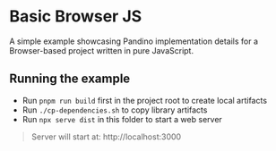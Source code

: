 # Basic Browser JS

A simple example showcasing Pandino implementation details for a Browser-based project written
in pure JavaScript.

## Running the example
- Run `pnpm run build` first in the project root to create local artifacts
- Run `./cp-dependencies.sh` to copy library artifacts
- Run `npx serve dist` in this folder to start a web server

> Server will start at: http://localhost:3000

